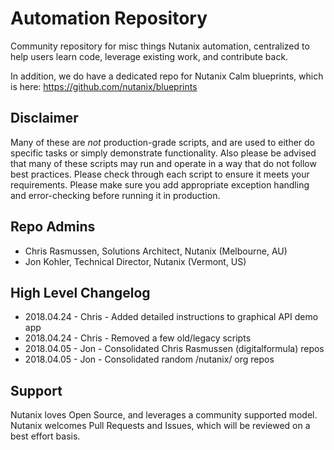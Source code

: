 # Automation Repository

Community repository for misc things Nutanix automation, centralized to help users learn code, leverage existing work, and contribute back.

In addition, we do have a dedicated repo for Nutanix Calm blueprints, which is here: https://github.com/nutanix/blueprints

## Disclaimer

Many of these are *not* production-grade scripts, and are used to either do specific tasks or simply demonstrate functionality. Also please be advised that many of these scripts may run and operate in a way that do not follow best practices.  Please check through each script to ensure it meets your requirements.  Please make sure you add appropriate exception handling and error-checking before running it in production.  

## Repo Admins

* Chris Rasmussen, Solutions Architect, Nutanix (Melbourne, AU)
* Jon Kohler, Technical Director, Nutanix (Vermont, US)

## High Level Changelog

* 2018.04.24 - Chris - Added detailed instructions to graphical API demo app
* 2018.04.24 - Chris - Removed a few old/legacy scripts
* 2018.04.05 - Jon - Consolidated Chris Rasmussen (digitalformula) repos
* 2018.04.05 - Jon - Consolidated random /nutanix/ org repos

## Support

Nutanix loves Open Source, and leverages a community supported model. Nutanix welcomes Pull Requests and Issues, which will be reviewed on a best effort basis.
